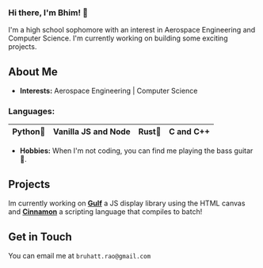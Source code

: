 ### Hi there, I'm Bhim! 👋
I'm a high school sophomore with an interest in Aerospace Engineering and Computer Science. I'm currently working on building some exciting projects.

## About Me
- **Interests:** Aerospace Engineering | Computer Science
  
### **Languages:**
| Python🐍 | Vanilla JS and Node  | Rust🦀 | C and C++ |
| -------- | ------------------- | ------ | --------- |


- **Hobbies:** When I'm not coding, you can find me playing the bass guitar 🎸.

## Projects
Im currently working on [**Gulf**](https://github.com/Bruhatt-Rao/gulf) a JS display library using the HTML canvas and [**Cinnamon**](https://github.com/Bruhatt-Rao/cinnamon) a scripting language that compiles to batch!

## Get in Touch
You can email me at `bruhatt.rao@gmail.com`
